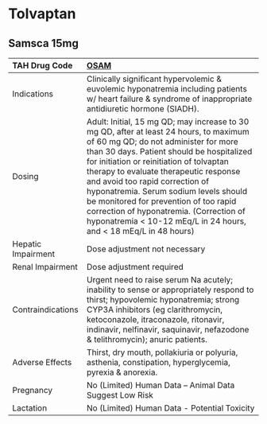 # Tolvaptan

## Samsca 15mg

| TAH Drug Code      | [**OSAM**](https://www.tahsda.org.tw/drugs/hissearch.php?drug_code=OSAM)                                                                                                                                                                                                                                                                                                                                                                                                                             |
|:-------------------|:-----------------------------------------------------------------------------------------------------------------------------------------------------------------------------------------------------------------------------------------------------------------------------------------------------------------------------------------------------------------------------------------------------------------------------------------------------------------------------------------------------|
| Indications        | Clinically significant hypervolemic & euvolemic hyponatremia including patients w/ heart failure & syndrome of inappropriate antidiuretic hormone (SIADH).                                                                                                                                                                                                                                                                                                                                           |
| Dosing             | Adult: Initial, 15 mg QD; may increase to 30 mg QD, after at least 24 hours, to maximum of 60 mg QD; do not administer for more than 30 days. Patient should be hospitalized for initiation or reinitiation of tolvaptan therapy to evaluate therapeutic response and avoid too rapid correction of hyponatremia. Serum sodium levels should be monitored for prevention of too rapid correction of hyponatremia. (Correction of hyponatremia < 10-12 mEq/L in 24 hours, and < 18 mEq/L in 48 hours) |
| Hepatic Impairment | Dose adjustment not necessary                                                                                                                                                                                                                                                                                                                                                                                                                                                                        |
| Renal Impairment   | Dose adjustment required                                                                                                                                                                                                                                                                                                                                                                                                                                                                             |
| Contraindications  | Urgent need to raise serum Na acutely; inability to sense or appropriately respond to thirst; hypovolemic hyponatremia; strong CYP3A inhibitors (eg clarithromycin, ketoconazole, itraconazole, ritonavir, indinavir, nelfinavir, saquinavir, nefazodone & telithromycin); anuric patients.                                                                                                                                                                                                          |
| Adverse Effects    | Thirst, dry mouth, pollakiuria or polyuria, asthenia, constipation, hyperglycemia, pyrexia & anorexia.                                                                                                                                                                                                                                                                                                                                                                                               |
| Pregnancy          | No (Limited) Human Data – Animal Data Suggest Low Risk                                                                                                                                                                                                                                                                                                                                                                                                                                               |
| Lactation          | No (Limited) Human Data - Potential Toxicity                                                                                                                                                                                                                                                                                                                                                                                                                                                         |

